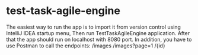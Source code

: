 # test-task-agile-engine

The easiest way to run the app is to import it from version control using IntelliJ IDEA startup menu,
Then run TestTaskAgileEngine application. After that the app should run on localhost with 8080 port.
In addition, you have to use Postman to call the endpoints: /images /images?page=1 /{id} 
